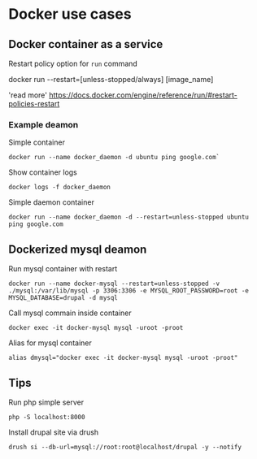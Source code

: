# Docker use cases
## Docker container as a service
Restart policy option for `run` command

docker run --restart=[unless-stopped/always] [image_name]

'read more' https://docs.docker.com/engine/reference/run/#restart-policies-restart

### Example deamon
Simple container

```
docker run --name docker_daemon -d ubuntu ping google.com`
```

Show container logs
```
docker logs -f docker_daemon
```
Simple daemon container
```
docker run --name docker_daemon -d --restart=unless-stopped ubuntu ping google.com
```

## Dockerized mysql deamon
Run mysql container with restart
```
docker run --name docker-mysql --restart=unless-stopped -v ./mysql:/var/lib/mysql -p 3306:3306 -e MYSQL_ROOT_PASSWORD=root -e MYSQL_DATABASE=drupal -d mysql
```

Call mysql commain inside container
```
docker exec -it docker-mysql mysql -uroot -proot
```

Alias for mysql container
```
alias dmysql="docker exec -it docker-mysql mysql -uroot -proot"
```



## Tips

Run php simple server
```
php -S localhost:8000
```

Install drupal site via drush
```
drush si --db-url=mysql://root:root@localhost/drupal -y --notify
```
